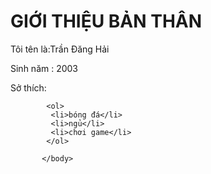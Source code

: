 <!DOCTYPE html>
  <html>
       <head>
       <title>giới thiệu bản thân 
       </title>
      </head>
            <body>
            <h1>GIỚI THIỆU BẢN THÂN</h1> 
            <p>Tôi tên là:Trần Đăng Hải</p>
            <p>Sinh năm : 2003</p>
            <p>Sở thích:</p>
            
            <ol>
             <li>bóng đá</li> 
             <li>ngủ</li>
             <li>chơi game</li>
            </ol>

           </body>
 </html>
